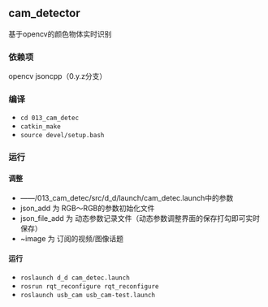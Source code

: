 ## cam_detector
 基于opencv的颜色物体实时识别

### 依赖项
opencv
jsoncpp（0.y.z分支）

### 编译
- `cd 013_cam_detec`
- `catkin_make`
- `source devel/setup.bash`
### 运行
#### 调整 
- ——/013_cam_detec/src/d_d/launch/cam_detec.launch中的参数
- json_add 为 RGB～RGB的参数初始化文件
- json_file_add 为 动态参数记录文件（动态参数调整界面的保存打勾即可实时保存）
- ~image 为 订阅的视频/图像话题
#### 运行
- `roslaunch d_d cam_detec.launch`
- `rosrun rqt_reconfigure rqt_reconfigure `
- `roslaunch usb_cam usb_cam-test.launch `
